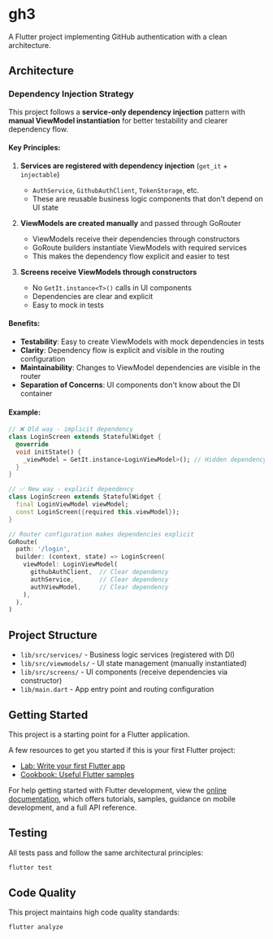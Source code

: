 # gh3

A Flutter project implementing GitHub authentication with a clean architecture.

## Architecture

### Dependency Injection Strategy

This project follows a **service-only dependency injection** pattern with **manual ViewModel instantiation** for better testability and clearer dependency flow.

#### Key Principles:

1. **Services are registered with dependency injection** (`get_it` + `injectable`)

   - `AuthService`, `GithubAuthClient`, `TokenStorage`, etc.
   - These are reusable business logic components that don't depend on UI state

2. **ViewModels are created manually** and passed through GoRouter

   - ViewModels receive their dependencies through constructors
   - GoRoute builders instantiate ViewModels with required services
   - This makes the dependency flow explicit and easier to test

3. **Screens receive ViewModels through constructors**
   - No `GetIt.instance<T>()` calls in UI components
   - Dependencies are clear and explicit
   - Easy to mock in tests

#### Benefits:

- **Testability**: Easy to create ViewModels with mock dependencies in tests
- **Clarity**: Dependency flow is explicit and visible in the routing configuration
- **Maintainability**: Changes to ViewModel dependencies are visible in the router
- **Separation of Concerns**: UI components don't know about the DI container

#### Example:

```dart
// ❌ Old way - implicit dependency
class LoginScreen extends StatefulWidget {
  @override
  void initState() {
    _viewModel = GetIt.instance<LoginViewModel>(); // Hidden dependency
  }
}

// ✅ New way - explicit dependency
class LoginScreen extends StatefulWidget {
  final LoginViewModel viewModel;
  const LoginScreen({required this.viewModel});
}

// Router configuration makes dependencies explicit
GoRoute(
  path: '/login',
  builder: (context, state) => LoginScreen(
    viewModel: LoginViewModel(
      githubAuthClient,  // Clear dependency
      authService,       // Clear dependency
      authViewModel,     // Clear dependency
    ),
  ),
)
```

## Project Structure

- `lib/src/services/` - Business logic services (registered with DI)
- `lib/src/viewmodels/` - UI state management (manually instantiated)
- `lib/src/screens/` - UI components (receive dependencies via constructor)
- `lib/main.dart` - App entry point and routing configuration

## Getting Started

This project is a starting point for a Flutter application.

A few resources to get you started if this is your first Flutter project:

- [Lab: Write your first Flutter app](https://docs.flutter.dev/get-started/codelab)
- [Cookbook: Useful Flutter samples](https://docs.flutter.dev/cookbook)

For help getting started with Flutter development, view the
[online documentation](https://docs.flutter.dev/), which offers tutorials,
samples, guidance on mobile development, and a full API reference.

## Testing

All tests pass and follow the same architectural principles:

```bash
flutter test
```

## Code Quality

This project maintains high code quality standards:

```bash
flutter analyze
```
